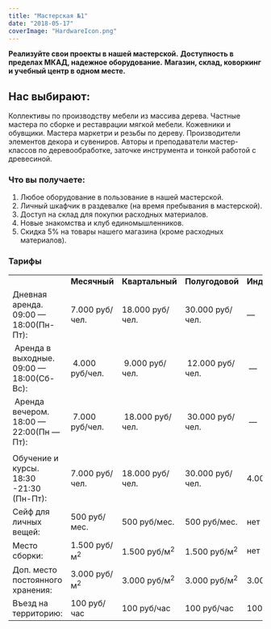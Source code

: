 ```yaml
---
title: "Мастерская №1"
date: "2018-05-17"
coverImage: "HardwareIcon.png"
---
```


**Реализуйте свои проекты в нашей мастерской.** **Доступность в пределах МКАД, надежное оборудование.** **Магазин, склад, коворкинг и учебный центр в одном месте.**

## Нас выбирают:

Коллективы по производству мебели из массива дерева. Частные мастера по сборке и реставрации мягкой мебели. Кожевники и обувщики. Мастера маркетри и резьбы по дереву. Производители элементов декора и сувениров. Авторы и преподаватели мастер-классов по деревообработке, заточке инструмента и тонкой работой с древесиной.

### Что вы получаете:

1. Любое оборудование в пользование в нашей мастерской.
2. Личный шкафчик в раздевалке (на время пребывания в мастерской).
3. Доступ на склад для покупки расходных материалов.
4. Новые знакомства и клуб единомышленников.
5. Скидка 5% на товары нашего магазина (кроме расходных материалов).

### Тарифы

<table width="100%"><tbody><tr><td></td><td width="126"><strong>Месячный</strong></td><td width="140"><strong>Квартальный</strong></td><td width="139"><strong>Полугодовой</strong></td><td width="157"><strong>Индивидуально</strong></td></tr><tr><td width="315">Дневная аренда. 09:00 — 18:00(Пн-Пт):</td><td width="126">7.000 руб/чел.</td><td width="140">18.000 руб/чел.</td><td width="139">30.000 руб/чел.</td><td width="157">—</td></tr><tr><td width="315">&nbsp;Аренда в выходные. 09:00 — 18:00(Сб-Вс):</td><td width="126">&nbsp;4.000 руб/чел.</td><td width="140">&nbsp;9.000 руб/чел.</td><td width="139">&nbsp;12.000 руб/чел.</td><td width="157">&nbsp;—</td></tr><tr><td width="315">&nbsp;Аренда вечером. 18:00 — 22:00(Пн — Пт):</td><td width="126">&nbsp;7.000 руб/чел.</td><td width="140">&nbsp;18.000 руб/чел.</td><td width="139">&nbsp;30.000 руб/чел.</td><td width="157">&nbsp;—</td></tr><tr><td width="315"></td><td width="126"></td><td width="140"></td><td width="139"></td><td></td></tr><tr><td width="315">Обучение и курсы. 18:30 -21:30<div></div>(Пн-Пт):</td><td width="126">7.000 руб/чел.</td><td width="140">18.000 руб/чел.</td><td width="139">30.000 руб/чел.</td><td width="157">4.000 руб/чел.</td></tr><tr><td width="315">Сейф для личных вещей:</td><td width="126">500 руб/мес.</td><td width="140">500 руб/мес.</td><td width="139">500 руб/мес.</td><td width="157">нет</td></tr><tr><td width="315">Место сборки:</td><td width="126">1.500 руб/м<sup>2</sup></td><td width="140">1.500 руб/м<sup>2</sup></td><td width="139">1.500 руб/м<sup>2</sup></td><td width="157">нет</td></tr><tr><td width="315">Доп. место постоянного хранения:</td><td width="126">3.000 руб/м<sup>2</sup></td><td width="140">3.000 руб/м<sup>2</sup></td><td width="139">3.000 руб/м<sup>2</sup></td><td width="157">3.000 руб/м<sup>2</sup></td></tr><tr><td width="315">Въезд на территорию:</td><td width="126">100 руб/час</td><td width="140">100 руб/час</td><td width="139">100 руб/час</td><td width="157">100 руб/час</td></tr></tbody></table>
